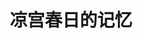 ---
logo: images/music/凉宫春日的记忆.jpg
title: 凉宫春日的记忆
subTitle: SOS团女子组的合唱歌曲，包含凉宫06ed、广播主题曲以及游戏主题曲，由Lantis于2009年8月5日发售

category: 音乐

hasResource: true
downloadList:
  - intro: flac+jpg
    size: 347.6MB
    link: https://pan.baidu.com/s/1reG9XW_xrizO5jaJqiaNkw
  - intro: 云盘 提取码:fhtg
    size: 347.6MB
    link: https://pan.baidu.com/s/1reG9XW_xrizO5jaJqiaNkw

downloadContent: |
  SOS团女子组的合唱歌曲，包含凉宫06ed、广播主题曲以及游戏主题曲，由Lantis于2009年8月5日发售。<br>
  收录曲：<br>
  1．ハレ晴レユカイ　TVアニメ『涼宮ハルヒの憂鬱』EDテーマ<br>
  作詞：畑 亜貴　作曲：田代智一　編曲：安藤高弘<br>
  2．うぇるかむUNKNOWN　ラジオ『涼宮ハルヒの憂鬱～SOS団ラジオ支部～』EDテーマ<br>
  作詞：畑 亜貴　作曲：鈴木盛広　編曲：近藤昭雄<br>
  3．最強パレパレード　ラジオ『涼宮ハルヒの憂鬱～SOS団ラジオ支部～』OPテーマ<br>
  作詞：畑 亜貴　作曲：田代智一　編曲：安藤高弘<br>
  4．運命的事件の幸福　ラジオ『涼宮ハルヒの憂鬱～SOS団ラジオ支部～』EDテーマ<br>
  作詞：畑 亜貴　作曲：田村信二　編曲：近藤昭雄<br>
  5．世界が夢見るユメノナカ　 PSPゲーム『涼宮ハルヒの約束』グッドEDテーマ<br>
  作詞：畑 亜貴　作曲：田代智一　編曲：安藤高弘<br>
  6．最終未来を見せて！ PSPゲーム『涼宮ハルヒの約束』バッドEDテーマ<br>
  作詞：畑 亜貴　作曲：田代智一　編曲：安藤高弘<br>
  7．BE BE BEAT!!　ニンテンドーWii『涼宮ハルヒの激動』挿入歌<br>
  作詞：畑 亜貴　作曲：田代智一　編曲：近藤昭雄<br>
  8．だって地球が回るから　ニンテンドーDS『涼宮ハルヒの直列』OPテーマ<br>
  作詞：畑 亜貴　作曲・編曲：村井 大<br>
  9．Wonder trip　ニンテンドーDS『涼宮ハルヒの直列』EDテーマ<br>
  作詞：畑 亜貴　作曲：松井望　編曲：安藤高弘<br>
  10．ソノママJET JUMPER　ニンテンドーWii『涼宮ハルヒの並列』EDテーマその1<br>
  作詞：畑 亜貴　作曲：村井大　編曲：安藤高弘<br>
  11．アイム・フリーダム　ニンテンドーWii『涼宮ハルヒの並列』EDテーマその2<br>
  作詞：畑 亜貴　作曲・編曲：虹音<br><br>
  版权属于:VCB-Studio<br>
  文件地址:https://vcb-s.com/archives/11328
---